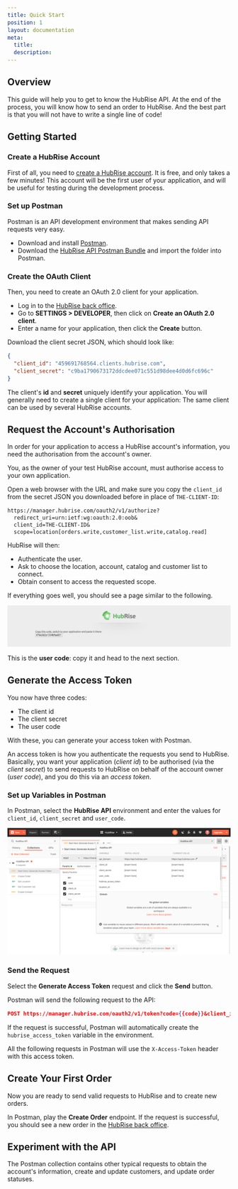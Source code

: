```yaml
---
title: Quick Start
position: 1
layout: documentation
meta:
  title:
  description:
---
```


## Overview

This guide will help you to get to know the HubRise API. At the end of the process, you will know how to send an order to HubRise. And the best part is that you will not have to write a single line of code!

## Getting Started

### Create a HubRise Account

First of all, you need to [create a HubRise account](https://www.hubrise.com/docs/getting-started/). It is free, and only takes a few minutes!
This account will be the first user of your application, and will be useful for testing during the development process.

### Set up Postman

Postman is an API development environment that makes sending API requests very easy. 

- Download and install [Postman](https://www.getpostman.com/).
- Download the [HubRise API Postman Bundle]() and import the folder into Postman.


### Create the OAuth Client

Then, you need to create an OAuth 2.0 client for your application. 
- Log in to the [HubRise back office](https://manager.hubrise.com/).
- Go to **SETTINGS > DEVELOPER**, then click on **Create an OAuth 2.0 client**.
- Enter a name for your application, then click the **Create** button.

Download the client secret JSON, which should look like:

```json
{
  "client_id": "459691768564.clients.hubrise.com",
  "client_secret": "c9ba1790673172ddcdee071c551d98dee4d0d6fc696c"
}
```

The client's **id** and **secret** uniquely identify your application. You will generally need to create a single client for your application: The same client can be used by several HubRise accounts.

## Request the Account's Authorisation

In order for your application to access a HubRise account's information, you need the authorisation from the account's owner. 

You, as the owner of your test HubRise account, must authorise access to your own application.

Open a web browser with the URL and make sure you copy the `client_id` from the secret JSON you downloaded before in place of `THE-CLIENT-ID`:

```http
https://manager.hubrise.com/oauth2/v1/authorize?
  redirect_uri=urn:ietf:wg:oauth:2.0:oob&
  client_id=THE-CLIENT-ID&
  scope=location[orders.write,customer_list.write,catalog.read]
```

HubRise will then:
- Authenticate the user.
- Ask to choose the location, account, catalog and customer list to connect.
- Obtain consent to access the requested scope. 

If everything goes well, you should see a page similar to the following. 

![User code](../images/001-en-generate-user-code.png)

This is the **user code**: copy it and head to the next section. 

## Generate the Access Token

You now have three codes:

- The client id
- The client secret
- The user code

With these, you can generate your access token with Postman.

An access token is how you authenticate the requests you send to HubRise.
Basically, you want your application (_client id_) to be authorised (via the _client secret_) to send requests to HubRise on behalf of the account owner (_user code_), and you do this via an _access token_.

### Set up Variables in Postman

In Postman, select the **HubRise API** environment and enter the values for `client_id`, `client_secret` and `user_code`. 

![Screenshot of Postman](../images/002-postman-environment.png)

### Send the Request

Select the **Generate Access Token** request and click the **Send** button. 

Postman will send the following request to the API:

```json
POST https://manager.hubrise.com/oauth2/v1/token?code={{code}}&client_id={{client_id}}&client_secret={{client_secret}}
```

If the request is successful, Postman will automatically create the `hubrise_access_token` variable in the environment.

All the following requests in Postman will use the `X-Access-Token` header with this access token.

## Create Your First Order

Now you are ready to send valid requests to HubRise and to create new orders.

In Postman, play the **Create Order** endpoint. If the request is successful, you should see a new order in the [HubRise back office](https://manager.hubrise.com/orders).

## Experiment with the API

The Postman collection contains other typical requests to obtain the account's information, create and update customers, and update order statuses.